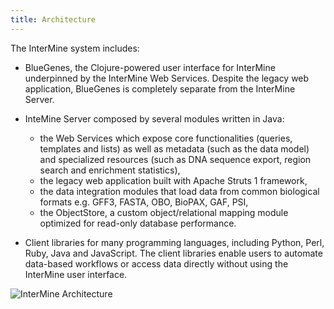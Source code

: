 ```yaml
---
title: Architecture
---
```

The InterMine system includes:

* BlueGenes, the Clojure-powered user interface for InterMine underpinned by the InterMine Web Services. Despite the legacy web application, BlueGenes is completely separate from the InterMine Server.

* InteMine Server composed by several modules written in Java:
  * the Web Services which expose core functionalities (queries, templates and lists) as well as metadata (such as the data model) and specialized resources (such as DNA sequence export, region search and enrichment statistics),
  * the legacy web application built with Apache Struts 1 framework,
  * the data integration modules that load data from common biological formats e.g. GFF3, FASTA, OBO, BioPAX, GAF, PSI,
  * the ObjectStore, a custom object/relational mapping module optimized for read-only database performance.


* Client libraries for many programming languages, including Python, Perl, Ruby, Java and JavaScript. The client libraries enable users to automate data-based workflows or access data directly without using the InterMine user interface.

![InterMine Architecture](/img/architecture.png)
